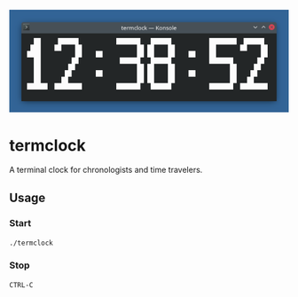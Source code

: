![termclock](https://github.com/carnmo/termclock/blob/main/termclock.png)

# termclock

A terminal clock for chronologists and time travelers.

## Usage

### Start

```./termclock```

### Stop

```CTRL-C```

